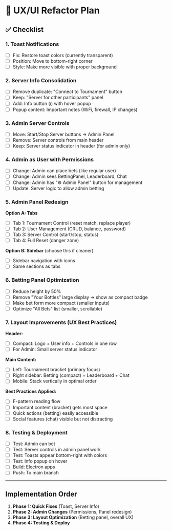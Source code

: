 # 🎨 UX/UI Refactor Plan

## ✅ Checklist

### 1. Toast Notifications
- [ ] Fix: Restore toast colors (currently transparent)
- [ ] Position: Move to bottom-right corner
- [ ] Style: Make more visible with proper background

### 2. Server Info Consolidation
- [ ] Remove duplicate: "Connect to Tournament" button
- [ ] Keep: "Server for other participants" panel
- [ ] Add: Info button (ℹ️) with hover popup
- [ ] Popup content: Important notes (WiFi, firewall, IP changes)

### 3. Admin Server Controls
- [ ] Move: Start/Stop Server buttons → Admin Panel
- [ ] Remove: Server controls from main header
- [ ] Keep: Server status indicator in header (for admin only)

### 4. Admin as User with Permissions
- [ ] Change: Admin can place bets (like regular user)
- [ ] Change: Admin sees BettingPanel, Leaderboard, Chat
- [ ] Change: Admin has "⚙️ Admin Panel" button for management
- [ ] Update: Server logic to allow admin betting

### 5. Admin Panel Redesign
**Option A: Tabs**
- [ ] Tab 1: Tournament Control (reset match, replace player)
- [ ] Tab 2: User Management (CRUD, balance, password)
- [ ] Tab 3: Server Control (start/stop, status)
- [ ] Tab 4: Full Reset (danger zone)

**Option B: Sidebar** (choose this if cleaner)
- [ ] Sidebar navigation with icons
- [ ] Same sections as tabs

### 6. Betting Panel Optimization
- [ ] Reduce height by 50%
- [ ] Remove "Your Bottles" large display → show as compact badge
- [ ] Make bet form more compact (smaller inputs)
- [ ] Optimize "All Bets" list (smaller, scrollable)

### 7. Layout Improvements (UX Best Practices)
**Header:**
- [ ] Compact: Logo + User info + Controls in one row
- [ ] For Admin: Small server status indicator

**Main Content:**
- [ ] Left: Tournament bracket (primary focus)
- [ ] Right sidebar: Betting (compact) + Leaderboard + Chat
- [ ] Mobile: Stack vertically in optimal order

**Best Practices Applied:**
- [ ] F-pattern reading flow
- [ ] Important content (bracket) gets most space
- [ ] Quick actions (betting) easily accessible
- [ ] Social features (chat) visible but not distracting

### 8. Testing & Deployment
- [ ] Test: Admin can bet
- [ ] Test: Server controls in admin panel work
- [ ] Test: Toasts appear bottom-right with colors
- [ ] Test: Info popup on hover
- [ ] Build: Electron apps
- [ ] Push: To main branch

---

## Implementation Order

1. **Phase 1: Quick Fixes** (Toast, Server Info)
2. **Phase 2: Admin Changes** (Permissions, Panel redesign)
3. **Phase 3: Layout Optimization** (Betting panel, overall UX)
4. **Phase 4: Testing & Deploy**

